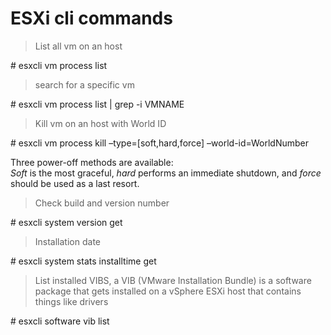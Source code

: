 ESXi cli commands
=====

>List all vm on an host

\# esxcli vm process list

> search for a specific vm 

\# esxcli vm process list \| grep -i VMNAME

>Kill vm on an host with World ID

\# esxcli vm process kill –type=[soft,hard,force] –world-id=WorldNumber

Three power-off methods are available:<br>
*Soft* is the most graceful, *hard* performs an immediate shutdown, and *force* should be used as a last resort.

>Check build and version number

\# esxcli system version get

>Installation date

\# esxcli system stats installtime get

>List installed VIBS, a VIB \(VMware Installation Bundle) is a software package that gets installed on a vSphere ESXi host that contains things like drivers

\# esxcli software vib list